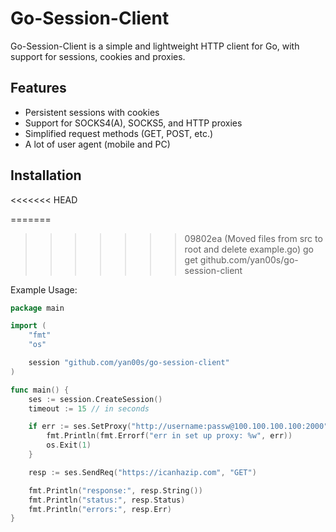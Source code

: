 # Go-Session-Client

Go-Session-Client is a simple and lightweight HTTP client for Go, with support for sessions, cookies and proxies.

## Features
- Persistent sessions with cookies
- Support for SOCKS4(A), SOCKS5, and HTTP proxies
- Simplified request methods (GET, POST, etc.)
- A lot of user agent (mobile and PC)

## Installation

<<<<<<< HEAD

=======
>>>>>>> 09802ea (Moved files from src to root and delete example.go)
go get github.com/yan00s/go-session-client

Example Usage:

```Go
package main

import (
	"fmt"
	"os"

	session "github.com/yan00s/go-session-client"
)

func main() {
	ses := session.CreateSession()
	timeout := 15 // in seconds

	if err := ses.SetProxy("http://username:passw@100.100.100.100:2000", timeout); err != nil {
		fmt.Println(fmt.Errorf("err in set up proxy: %w", err))
		os.Exit(1)
	}

	resp := ses.SendReq("https://icanhazip.com", "GET")

	fmt.Println("response:", resp.String())
	fmt.Println("status:", resp.Status)
	fmt.Println("errors:", resp.Err)
}
```
